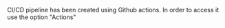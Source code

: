 CI/CD pipeline has been created using Github actions.
In order to access it use the option "Actions"
